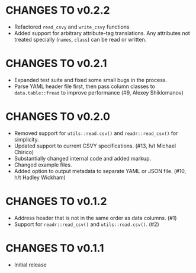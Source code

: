 # CHANGES TO v0.2.2

 * Refactored `read_csvy` and `write_csvy` functions
 * Added support for arbitrary attribute-tag translations. Any attributes not treated specially (`names`, `class`) can be read or written.

# CHANGES TO v0.2.1

 * Expanded test suite and fixed some small bugs in the process.
 * Parse YAML header file first, then pass column classes to `data.table::fread` to improve performance (#9, Alexey Shiklomanov)

# CHANGES TO v0.2.0

 * Removed support for `utils::read.csv()` and `readr::read_csv()` for simplicity.
 * Updated support to current CSVY specifications. (#13, h/t Michael Chirico)
 * Substantially changed internal code and added markup.
 * Changed example files.
 * Added option to output metadata to separate YAML or JSON file. (#10, h/t Hadley Wickham)

# CHANGES TO v0.1.2

 * Address header that is not in the same order as data columns. (#1)
 * Support for `readr::read_csv()` and `utils::read.csv()`. (#2)

# CHANGES TO v0.1.1

 * Initial release
